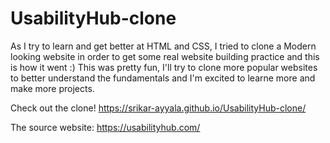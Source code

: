 # UsabilityHub-clone
As I try to learn and get better at HTML and CSS, I tried to clone a Modern looking website in order to get some real website building practice and this is how it went :)
This was pretty fun, I'll try to clone more popular websites to better understand the fundamentals and I'm excited to learne more and make more projects.


Check out the clone!
https://srikar-ayyala.github.io/UsabilityHub-clone/

The source website:
https://usabilityhub.com/
